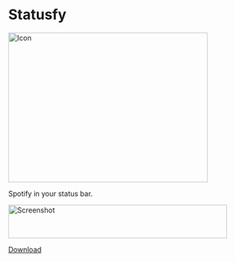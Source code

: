 Statusfy
========

<img src="https://d13yacurqjgara.cloudfront.net/users/6536/screenshots/1532570/statusfy.png" alt="Icon" width="400" height="300" />

Spotify in your status bar.

<img src="https://raw.github.com/nekuz0r/Statusfy/master/screenshot.png" alt="Screenshot" width="439" height="67" />

[Download](https://github.com/nekuz0r/Statusfy/releases)
